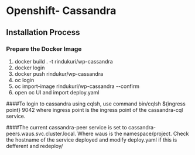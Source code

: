 # Openshift- Cassandra



## Installation Process

### Prepare the Docker Image
1. docker build . -t rindukuri/wp-cassandra
2. docker login 
3. docker push rindukur/wp-cassandra
4. oc login
4. oc import-image rindukuri/wp-cassandra --confirm 
5. open oc UI and import deploy.yaml

####To login to cassandra using cqlsh, use command bin/cqlsh ${ingress point} 9042   where ingress point is the ingress point of the cassandra-cql service.

####The current cassandra-peer service is set to cassandra-peers.waus.svc.cluster.local.   Where waus is the namespace/project. Check the hostname of the service deployed and modify deploy.yaml if this is defferent and redeploy/

